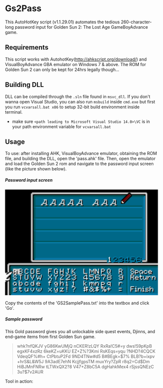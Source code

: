 # Gs2Pass
This AutoHotKey script (v1.1.29.01) automates the tedious 260-character-long password input for Golden Sun 2: The Lost Age GameBoyAdvance game.

## Requirements
This script works with AutohotKey(http://ahkscript.org/download/) and VisualBoyAdvance GBA emulator on Windows 7 & above. The ROM for Golden Sun 2 can only be kept for 24hrs legally though...

## Building DLL
DLL can be compiled through the `.sln` file found in `msvc_dll`. If you don't wanna open Visual Studio, you can also run `msbuild` inside `cmd.exe` but first you run `vcvarsall.bat x86` to setup 32-bit build environment inside terminal.
* make sure `<path leading to Microsoft Visual Studio 14.0>\VC` is in your path environment variable for `vcvarsall.bat`

## Usage
To use: after installing AHK, VisualBoyAdvance emulator, obtaining the ROM file, and building the DLL, open the 'pass.ahk' file. Then, open the emulator and load the Golden Sun 2 rom and navigate to the password input screen (like the picture shown below).

##### Password input screen
![](GS2PassScreen.png)

Copy the contents of the 'GS2SamplePass.txt' into the textbox and click 'Go'.

##### Sample password
This Gold password gives you all unlockable side quest events, Djinns, and end-game items from first Golden Sun game.

> whk?nfQKJV
> yG86KwUMjQ
> nCKER!zLQY
> RxRa!C5#=y
> dws!59pKpB
> egxKF4xzRz
> 6keKZ=uKKU
> EZ+Z%?3Kmi
> RsKEqs=yqu
> ?NHD?4CQCK
> VdeqQF%#h+
> CtPbtuP2Fd
> 9ND4TNw#d5
> B#BEgk=$7%
> BLB?b+ixpv
> +hrS&L&W5J
> 9A3adE7ehN
> KcjjfgpsTM
> muxYry?ZpR
> r8q2=Cd$Dm
> HiBJMnFNRw
> tLTWxQX2?8
> V47+Z8bC5A
> dgHahkMex4
> rSjssQNEzC
> 3u?$7v2AUR

Tool in action:

